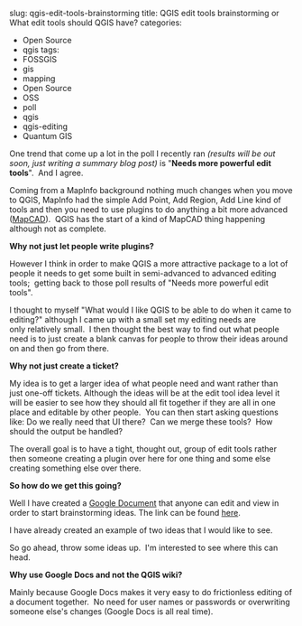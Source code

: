 slug: qgis-edit-tools-brainstorming
title: QGIS edit tools brainstorming or What edit tools should QGIS have?
categories:
- Open Source
- qgis
tags:
- FOSSGIS
- gis
- mapping
- Open Source
- OSS
- poll
- qgis
- qgis-editing
- Quantum GIS

One trend that come up a lot in the poll I recently ran _(results will be out soon, just writing a summary blog post)_ is "**Needs more powerful edit tools**".  And I agree.

Coming from a MapInfo background nothing much changes when you move to QGIS, MapInfo had the simple Add Point, Add Region, Add Line kind of tools and then you need to use plugins to do anything a bit more advanced ([MapCAD](http://www.geoas.de/pages/en/mapcad-oem.php)).  QGIS has the start of a kind of MapCAD thing happening although not as complete.

**Why not just let people write plugins?**

However I think in order to make QGIS a more attractive package to a lot of people it needs to get some built in semi-advanced to advanced editing tools;  getting back to those poll results of "Needs more powerful edit tools".

I thought to myself "What would I like QGIS to be able to do when it came to editing?" although I came up with a small set my editing needs are only relatively small.  I then thought the best way to find out what people need is to just create a blank canvas for people to throw their ideas around on and then go from there.

**Why not just create a ticket?**

My idea is to get a larger idea of what people need and want rather than just one-off tickets. Although the ideas will be at the edit tool idea level it will be easier to see how they should all fit together if they are all in one place and editable by other people.  You can then start asking questions like: Do we really need that UI there?  Can we merge these tools?  How should the output be handled?

The overall goal is to have a tight, thought out, group of edit tools rather then someone creating a plugin over here for one thing and some else creating something else over there.

**So how do we get this going?**

Well I have created a [Google Document](https://docs.google.com/document/d/1CTjrXWu0EJqLWcKU2ifBoQKPwXlZAkZnSzewq8zsamM/edit?hl=en_US) that anyone can edit and view in order to start brainstorming ideas. The link can be found [here](https://docs.google.com/document/d/1CTjrXWu0EJqLWcKU2ifBoQKPwXlZAkZnSzewq8zsamM/edit?hl=en_US).

I have already created an example of two ideas that I would like to see.

So go ahead, throw some ideas up.  I'm interested to see where this can head.

**Why use Google Docs and not the QGIS wiki?**

Mainly because Google Docs makes it very easy to do frictionless editing of a document together.  No need for user names or passwords or overwriting someone else's changes (Google Docs is all real time).

